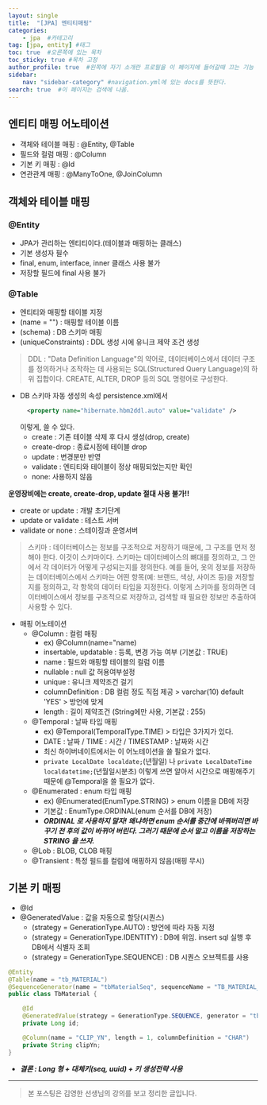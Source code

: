 ```yaml
---
layout: single
title:  "[JPA] 엔티티매핑"
categories: 
    - jpa  #카테고리
tag: [jpa, entity] #태그
toc: true  #오른쪽에 있는 목차
toc_sticky: true #목차 고정
author_profile: true  #왼쪽에 자기 소개란 프로필을 이 페이지에 들어갈때 끄는 기능
sidebar:
    nav: "sidebar-category" #navigation.yml에 있는 docs를 뜻한다.
search: true  #이 페이지는 검색에 나옴.
---
```


## 엔티티 매핑 어노테이션
- 객체와 테이블 매핑 : @Entity, @Table
- 필드와 컬럼 매핑 : @Column
- 기본 키 매핑 : @Id
- 연관관계 매핑 : @ManyToOne, @JoinColumn

## 객체와 테이블 매핑

### @Entity
- JPA가 관리하는 엔티티이다.(테이블과 매핑하는 클래스) 
- 기본 생성자 필수
- final, enum, interface, inner 클래스 사용 불가
- 저장할 필드에 final 사용 불가

### @Table
- 엔티티와 매핑할 테이블 지정
- (name = "") : 매핑할 테이블 이름
- (schema) : DB 스키마 매핑
- (uniqueConstraints) : DDL 생성 시에 유니크 제약 조건 생성

> DDL : "Data Definition Language"의 약어로, 데이터베이스에서 데이터 구조를 정의하거나 조작하는 데 사용되는 SQL(Structured Query Language)의 하위 집합이다. CREATE, ALTER, DROP 등의 SQL 명령어로 구성한다.

- DB 스키마 자동 생성의 속성
  persistence.xml에서 
  ```xml
    <property name="hibernate.hbm2ddl.auto" value="validate" />
  ```
    이렇게, 쓸 수 있다.
    - create : 기존 테이블 삭제 후 다시 생성(drop, create)
    - create-drop : 종료시점에 테이블 drop
    - update : 변경분만 반영
    - validate : 엔티티와 테이블이 정상 매핑되었는지만 확인
    - none: 사용하지 않음

**운영장비에는 create, create-drop, update 절대 사용 불가!!**
- create or update : 개발 초기단계
- update or validate : 테스트 서버
- validate or none : 스테이징과 운영서버

> 스키마 : 데이터베이스는 정보를 구조적으로 저장하기 때문에, 그 구조를 먼저 정해야 한다. 이것이 스키마이다. 스키마는 데이터베이스의 뼈대를 정의하고, 그 안에서 각 데이터가 어떻게 구성되는지를 정의한다. 예를 들어, 옷의 정보를 저장하는 데이터베이스에서 스키마는 어떤 항목(예: 브랜드, 색상, 사이즈 등)을 저장할지를 정의하고, 각 항목의 데이터 타입을 지정한다. 이렇게 스키마를 정의하면 데이터베이스에서 정보를 구조적으로 저장하고, 검색할 때 필요한 정보만 추출하여 사용할 수 있다.

- 매핑 어노테이션
    - @Column : 컬럼 매핑
      - ex) @Column(name="name)
      - insertable, updatable : 등록, 변경 가능 여부 (기본값 : TRUE)
      - name : 필드와 매핑할 테이블의 컬럼 이름
      - nullable : null 값 허용여부설정
      - unique : 유니크 제약조건 걸기
      - columnDefinition : DB 컬럼 정도 직접 제공 > varchar(10) default 'YES' > 방언에 맞게
      - length : 길이 제약조건 (String에만 사용, 기본값 : 255)
    - @Temporal : 날짜 타입 매핑
      - ex) @Temporal(TemporalType.TIME) > 타입은 3가지가 있다.
      - DATE : 날짜 / TIME : 시간 / TIMESTAMP : 날짜와 시간
      - 최신 하이버네이트에서는 이 어노테이션을 쓸 필요가 없다. 
      - `private LocalDate localdate;`(년월일) 나 `private LocalDateTime localdatetime;`(년월일시분초) 이렇게 쓰면 알아서 시간으로 매핑해주기 때문에 @Temporal을 쓸 필요가 없다. 
    - @Enumerated : enum 타입 매핑
      - ex) @Enumerated(EnumType.STRING) > enum 이름을 DB에 저장
      - 기본값 : EnumType.ORDINAL(enum 순서를 DB에 저장)
      - ***ORDINAL 로 사용하지 말자! 왜냐하면 enum 순서를 중간에 바꿔버리면 바꾸기 전 후의 값이 바뀌어 버린다. 그러기 때문에 순서 말고 이름을 저장하는 STRING 을 쓰자.***
    - @Lob : BLOB, CLOB 매핑
    - @Transient : 특정 필드를 컬럼에 매핑하지 않음(매핑 무시)

## 기본 키 매핑

- @Id 
- @GeneratedValue : 값을 자동으로 할당(시퀀스)
  - (strategy = GenerationType.AUTO) : 방언에 따라 자동 지정
  - (strategy = GenerationType.IDENTITY) : DB에 위임. insert sql 실행 후 DB에서 식별자 조회
  - (strategy = GenerationType.SEQUENCE) : DB 시퀀스 오브젝트를 사용

```java
@Entity
@Table(name = "tb_MATERIAL")
@SequenceGenerator(name = "tbMaterialSeq", sequenceName = "TB_MATERIAL_SEQ", allocationSize = 1)
public class TbMaterial {

    @Id
    @GeneratedValue(strategy = GenerationType.SEQUENCE, generator = "tbMaterialSeq")
    private Long id;

    @Column(name = "CLIP_YN", length = 1, columnDefinition = "CHAR")
    private String clipYn;
}
```

- ***결론 : Long 형 + 대체키(seq, uuid) + 키 생성전략 사용***

----




> 본 포스팅은 김영한 선생님의 강의를 보고 정리한 글입니다.